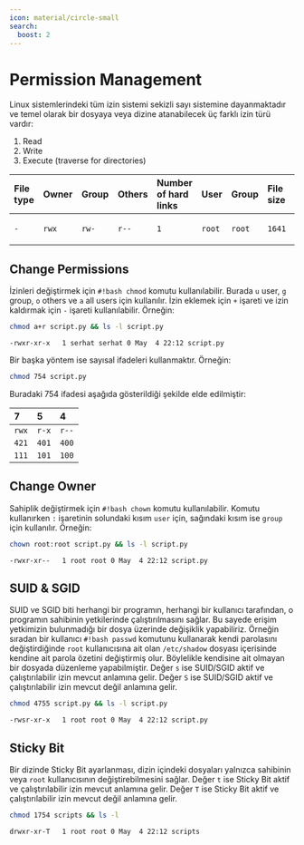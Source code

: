 ```yaml
---
icon: material/circle-small
search:
  boost: 2
---
```


# Permission Management

Linux sistemlerindeki tüm izin sistemi sekizli sayı sistemine dayanmaktadır ve temel olarak bir dosyaya veya dizine atanabilecek üç farklı izin türü vardır:

1. Read
2. Write
3. Execute (traverse for directories)

| File type | Owner | Group | Others | Number of hard links | User | Group | File size | Date |
|:---|:---|:---|:---|:---|:---|:---|:---|:---|
| `-` | `rwx` | `rw-` | `r--` | `1` | `root` | `root` | `1641` | `May  4 23:41` |

## Change Permissions

İzinleri değiştirmek için `#!bash chmod` komutu kullanılabilir. Burada `u` user, `g` group, `o` others ve `a` all users için kullanılır. İzin eklemek için `+` işareti ve izin kaldırmak için `-` işareti kullanılabilir. Örneğin:

```bash
chmod a+r script.py && ls -l script.py
```

```text title="Output"
-rwxr-xr-x   1 serhat serhat 0 May  4 22:12 script.py
```

Bir başka yöntem ise sayısal ifadeleri kullanmaktır. Örneğin:

```bash
chmod 754 script.py
```

Buradaki 754 ifadesi aşağıda gösterildiği şekilde elde edilmiştir:

| 7 | 5 | 4 |
|:---|:---|:---|
| `rwx` | `r-x` | `r--` |
| `421` | `401` | `400` |
| `111` | `101` | `100` |

## Change Owner

Sahiplik değiştirmek için `#!bash chown` komutu kullanılabilir. Komutu kullanırken `:` işaretinin solundaki kısım `user` için, sağındaki kısım ise `group` için kullanılır. Örneğin:

```bash
chown root:root script.py && ls -l script.py
```

```text title="Output"
-rwxr-xr--   1 root root 0 May  4 22:12 script.py
```

## SUID & SGID

SUID ve SGID biti herhangi bir programın, herhangi bir kullanıcı tarafından, o programın sahibinin yetkilerinde çalıştırılmasını sağlar. Bu sayede erişim yetkimizin bulunmadığı bir dosya üzerinde değişiklik yapabiliriz. Örneğin sıradan bir kullanıcı `#!bash passwd` komutunu kullanarak kendi parolasını değiştirdiğinde `root` kullanıcısına ait olan `/etc/shadow` dosyası içerisinde kendine ait parola özetini değiştirmiş olur. Böylelikle kendisine ait olmayan bir dosyada düzenleme yapabilmiştir. Değer `s` ise SUID/SGID aktif ve çalıştırılabilir izin mevcut anlamına gelir. Değer `S` ise SUID/SGID aktif ve çalıştırılabilir izin mevcut değil anlamına gelir.

```bash
chmod 4755 script.py && ls -l script.py
```

```text title="Output"
-rwsr-xr-x   1 root root 0 May  4 22:12 script.py
```

## Sticky Bit

Bir dizinde Sticky Bit ayarlanması, dizin içindeki dosyaları yalnızca sahibinin veya `root` kullanıcısının değiştirebilmesini sağlar. Değer `t` ise Sticky Bit aktif ve çalıştırılabilir izin mevcut anlamına gelir. Değer `T` ise Sticky Bit aktif ve çalıştırılabilir izin mevcut değil anlamına gelir.

```bash
chmod 1754 scripts && ls -l
```

```text title="Output"
drwxr-xr-T   1 root root 0 May  4 22:12 scripts
```
